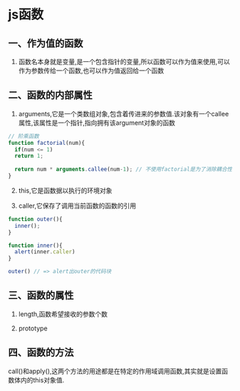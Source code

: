 js函数
======

一、作为值的函数
-----------------

 1. 函数名本身就是变量,是一个包含指针的变量,所以函数可以作为值来使用,可以作为参数传给一个函数,也可以作为值返回给一个函数


二、函数的内部属性
-------------------

 1. arguments,它是一个类数组对象,包含着传进来的参数值.该对象有一个callee属性,该属性是一个指针,指向拥有该argument对象的函数

  ```javascript
  // 阶乘函数
  function factorial(num){
    if(num <= 1)
    return 1;
   
    return num * arguments.callee(num-1); // 不使用factorial是为了消除耦合性
  }
  ```

 2. this,它是函数据以执行的环境对象 

 3. caller,它保存了调用当前函数的函数的引用

  ```javascript
  function outer(){
    inner();
  }
 
  function inner(){
    alert(inner.caller)
  }

  outer() // => alert出outer的代码块
  ```

三、函数的属性
---------------------
 1. length,函数希望接收的参数个数
 
 2. prototype
 
四、函数的方法
---------------

 call()和apply(),这两个方法的用途都是在特定的作用域调用函数,其实就是设置函数体内的this对象值.
 
 

  
